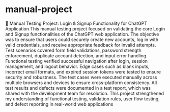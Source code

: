 # manual-project 

📄 Manual Testing Project: Login & Signup Functionality for ChatGPT Application
This manual testing project focused on validating the core Login and Signup functionalities of the ChatGPT web application. The objective was to ensure that users could securely create new accounts, log in with valid credentials, and receive appropriate feedback for invalid attempts. Test scenarios covered form field validations, password strength enforcement, duplicate account detection, and input error handling. Functional testing verified successful navigation after login, session management, and logout behavior. Edge cases such as blank inputs, incorrect email formats,  and expired session tokens were tested to ensure security and robustness. The test cases were executed manually across multiple browsers and devices to ensure cross-platform consistency. All test results and defects were documented in a test report, which was shared with the development team for resolution. This project strengthened my understanding of functional testing, validation rules, user flow testing, and defect reporting in real-world web applications

